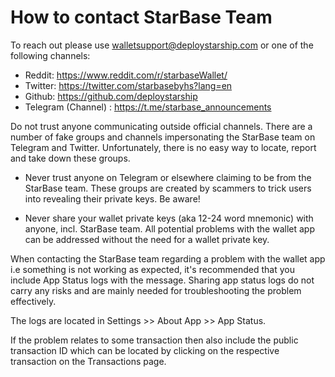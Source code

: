 # How to contact StarBase Team

To reach out please use walletsupport@deploystarship.com or one of the following channels:

- Reddit: https://www.reddit.com/r/starbaseWallet/
- Twitter: https://twitter.com/starbasebyhs?lang=en
- Github: https://github.com/deploystarship
- Telegram (Channel) : https://t.me/starbase_announcements

Do not trust anyone communicating outside official channels. There are a number of fake groups and channels impersonating the StarBase team on Telegram and Twitter. Unfortunately, there is no easy way to locate, report and take down these groups.

- Never trust anyone on Telegram or elsewhere claiming to be from the StarBase team. These groups are created by scammers to trick users into revealing their private keys. Be aware!

- Never share your wallet private keys (aka 12-24 word mnemonic) with anyone, incl. StarBase team. All potential problems with the wallet app can be addressed without the need for a wallet private key.

When contacting the StarBase team regarding a problem with the wallet app i.e something is not working as expected, it's recommended that you include App Status logs with the message. Sharing app status logs do not carry any risks and are mainly needed for troubleshooting the problem effectively.

The logs are located in Settings >> About App >> App Status.

If the problem relates to some transaction then also include the public transaction ID which can be located by clicking on the respective transaction on the Transactions page.
